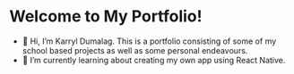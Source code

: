 # Welcome to My Portfolio!
- 👋 Hi, I’m Karryl Dumalag. This is a portfolio consisting of some of my school based projects as well as some personal endeavours.
- 🌱 I’m currently learning about creating my own app using React Native. 

